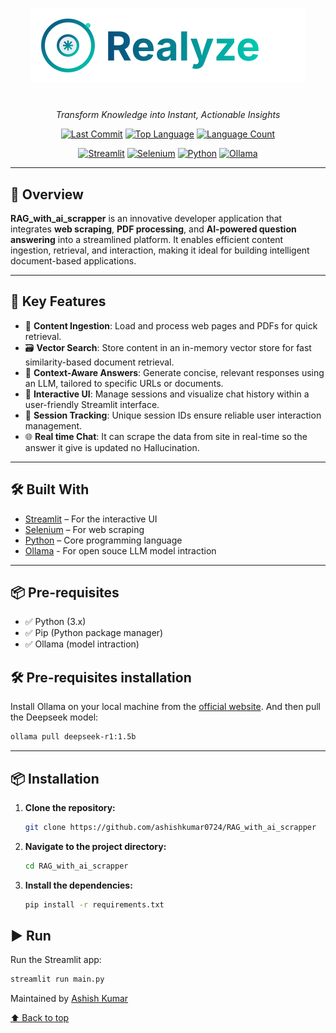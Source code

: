 <!-- Project Logo -->
<div align="center">

  <!-- Logo with link -->
 [![Project Logo](Screenshots/la.svg)](https://github.com/ashishkumar0724/RAG_with_ai_scrapper )
  
  # 
  <em>Transform Knowledge into Instant, Actionable Insights</em>

  <!-- Badges -->
  [![Last Commit](https://img.shields.io/github/last-commit/ashishkumar0724/RAG_with_ai_scrapper?style=flat&logo=git&logoColor=white&color=0080ff)]( https://github.com/ashishkumar0724/RAG_with_ai_scrapper )
  [![Top Language](https://img.shields.io/github/languages/top/ashishkumar0724/RAG_with_ai_scrapper?style=flat&color=0080ff)]( https://github.com/ashishkumar0724/RAG_with_ai_scrapper )
  [![Language Count](https://img.shields.io/github/languages/count/ashishkumar0724/RAG_with_ai_scrapper?style=flat&color=0080ff)]( https://github.com/ashishkumar0724/RAG_with_ai_scrapper )
  
  [![Streamlit](https://img.shields.io/badge/Streamlit-FF4B4B.svg?style=flat&logo=Streamlit&logoColor=white)]( https://streamlit.io/ )
  [![Selenium](https://img.shields.io/badge/Selenium-43B02A.svg?style=flat&logo=Selenium&logoColor=white)]( https://www.selenium.dev/ )
  [![Python](https://img.shields.io/badge/Python-3776AB.svg?style=flat&logo=Python&logoColor=white)]( https://www.python.org/ )
  [![Ollama](https://img.shields.io/badge/Ollama-green?style=flat&logo=Ollama&logoColor=white)]( https://ollama.com/ )

</div>

---

## 🧠 Overview

**RAG_with_ai_scrapper** is an innovative developer application that integrates **web scraping**, **PDF processing**, and **AI-powered question answering** into a streamlined platform. It enables efficient content ingestion, retrieval, and interaction, making it ideal for building intelligent document-based applications.

---

## 🚀 Key Features

- 🧩 **Content Ingestion**: Load and process web pages and PDFs for quick retrieval.
- 🗃️ **Vector Search**: Store content in an in-memory vector store for fast similarity-based document retrieval.
- 💬 **Context-Aware Answers**: Generate concise, relevant responses using an LLM, tailored to specific URLs or documents.
- 🎯 **Interactive UI**: Manage sessions and visualize chat history within a user-friendly Streamlit interface.
- 🔑 **Session Tracking**: Unique session IDs ensure reliable user interaction management.
- 🌐 **Real time Chat**: It can scrape the data from site in real-time so the answer it give is updated no Hallucination.
---

## 🛠️ Built With

- [Streamlit]( https://streamlit.io/ ) – For the interactive UI
- [Selenium](https://www.selenium.dev/ ) – For web scraping
- [Python](https://www.python.org/ ) – Core programming language
- [Ollama](https://ollama.com/ ) - For open souce LLM model intraction
---

## 📦  Pre-requisites

- ✅ Python (3.x)
- ✅ Pip (Python package manager)
- ✅ Ollama (model intraction)
  
## 🛠️ Pre-requisites installation
Install Ollama on your local machine from the [official website](https://ollama.com/). And then pull the Deepseek model:

```bash
ollama pull deepseek-r1:1.5b
```
---

## 📦 Installation

1. **Clone the repository:**
   ```bash
   git clone https://github.com/ashishkumar0724/RAG_with_ai_scrapper 
2. **Navigate to the project directory:**
   ```bash 
   cd RAG_with_ai_scrapper
3. **Install the dependencies:**
   ```bash
   pip install -r requirements.txt
 ## ▶️ Run
Run the Streamlit app:

```bash
streamlit run main.py
```
Maintained by [Ashish Kumar](https://github.com/ashishkumar0724 )

[⬆ Back to top](#top)
